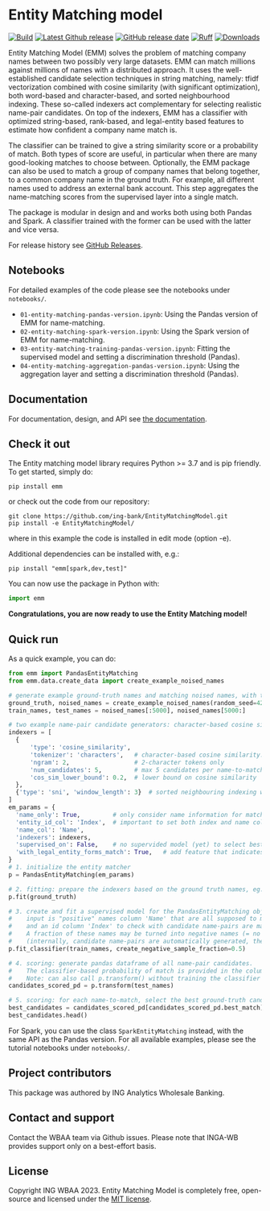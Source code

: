 # Entity Matching model

[![Build](https://github.com/ing-bank/EntityMatchingModel/actions/workflows/test.yml/badge.svg?branch=main)](https://github.com/ing-bank/EntityMatchingModel/actions)
[![Latest Github release](https://img.shields.io/github/v/release/ing-bank/EntityMatchingModel)](https://github.com/ing-bank/EntityMatchingModel/releases)
[![GitHub release date](https://img.shields.io/github/release-date/ing-bank/EntityMatchingModel)](https://github.com/ing-bank/EntityMatchingModel/releases)
[![Ruff](https://img.shields.io/endpoint?url=https://raw.githubusercontent.com/charliermarsh/ruff/main/assets/badge/v1.json)](https://github.com/astral-sh/ruff)
[![Downloads](https://static.pepy.tech/badge/emm)](https://pepy.tech/project/emm)


Entity Matching Model (EMM) solves the problem of matching company names between two possibly very
large datasets. EMM can match millions against millions of names with a distributed approach.
It uses the well-established candidate selection techniques in string matching,
namely: tfidf vectorization combined with cosine similarity (with significant optimization),
both word-based and character-based, and sorted neighbourhood indexing.
These so-called indexers act complementary for selecting realistic name-pair candidates.
On top of the indexers, EMM has a classifier with optimized string-based, rank-based, and legal-entity
based features to estimate how confident a company name match is.

The classifier can be trained to give a string similarity score or a probability of match.
Both types of score are useful, in particular when there are many good-looking matches to choose between.
Optionally, the EMM package can also be used to match a group of company names that belong together,
to a common company name in the ground truth. For example, all different names used to address an external bank account.
This step aggregates the name-matching scores from the supervised layer into a single match.

The package is modular in design and and works both using both Pandas and Spark. A classifier trained with the former
can be used with the latter and vice versa.

For release history see [GitHub Releases](https://github.com/ing-bank/EntityMatchingModel/releases).

## Notebooks

For detailed examples of the code please see the notebooks under `notebooks/`.

- `01-entity-matching-pandas-version.ipynb`: Using the Pandas version of EMM for name-matching.
- `02-entity-matching-spark-version.ipynb`: Using the Spark version of EMM for name-matching.
- `03-entity-matching-training-pandas-version.ipynb`: Fitting the supervised model and setting a discrimination threshold (Pandas).
- `04-entity-matching-aggregation-pandas-version.ipynb`: Using the aggregation layer and setting a discrimination threshold (Pandas).

## Documentation

For documentation, design, and API see [the documentation](https://entitymatchingmodel.readthedocs.io/en/latest/).


## Check it out

The Entity matching model library requires Python >= 3.7 and is pip friendly. To get started, simply do:

```shell
pip install emm
```

or check out the code from our repository:

```shell
git clone https://github.com/ing-bank/EntityMatchingModel.git
pip install -e EntityMatchingModel/
```

where in this example the code is installed in edit mode (option -e).

Additional dependencies can be installed with, e.g.:

```shell
pip install "emm[spark,dev,test]"
```

You can now use the package in Python with:


```python
import emm
```

**Congratulations, you are now ready to use the Entity Matching model!**

## Quick run

As a quick example, you can do:

```python
from emm import PandasEntityMatching
from emm.data.create_data import create_example_noised_names

# generate example ground-truth names and matching noised names, with typos and missing words.
ground_truth, noised_names = create_example_noised_names(random_seed=42)
train_names, test_names = noised_names[:5000], noised_names[5000:]

# two example name-pair candidate generators: character-based cosine similarity and sorted neighbouring indexing
indexers = [
  {
      'type': 'cosine_similarity',
      'tokenizer': 'characters',   # character-based cosine similarity. alternative: 'words'
      'ngram': 2,                  # 2-character tokens only
      'num_candidates': 5,         # max 5 candidates per name-to-match
      'cos_sim_lower_bound': 0.2,  # lower bound on cosine similarity
  },
  {'type': 'sni', 'window_length': 3}  # sorted neighbouring indexing window of size 3.
]
em_params = {
  'name_only': True,         # only consider name information for matching
  'entity_id_col': 'Index',  # important to set both index and name columns to pick up
  'name_col': 'Name',
  'indexers': indexers,
  'supervised_on': False,    # no supervided model (yet) to select best candidates
  'with_legal_entity_forms_match': True,   # add feature that indicates match of legal entity forms (e.g. ltd != co)
}
# 1. initialize the entity matcher
p = PandasEntityMatching(em_params)

# 2. fitting: prepare the indexers based on the ground truth names, eg. fit the tfidf matrix of the first indexer.
p.fit(ground_truth)

# 3. create and fit a supervised model for the PandasEntityMatching object, to pick the best match (this takes a while)
#    input is "positive" names column 'Name' that are all supposed to match to the ground truth,
#    and an id column 'Index' to check with candidate name-pairs are matching and which not.
#    A fraction of these names may be turned into negative names (= no match to the ground truth).
#    (internally, candidate name-pairs are automatically generated, these are the input to the classification)
p.fit_classifier(train_names, create_negative_sample_fraction=0.5)

# 4. scoring: generate pandas dataframe of all name-pair candidates.
#    The classifier-based probability of match is provided in the column 'nm_score'.
#    Note: can also call p.transform() without training the classifier first.
candidates_scored_pd = p.transform(test_names)

# 5. scoring: for each name-to-match, select the best ground-truth candidate.
best_candidates = candidates_scored_pd[candidates_scored_pd.best_match]
best_candidates.head()
```

For Spark, you can use the class `SparkEntityMatching` instead, with the same API as the Pandas version.
For all available examples, please see the tutorial notebooks under `notebooks/`.

## Project contributors

This package was authored by ING Analytics Wholesale Banking.

## Contact and support

Contact the WBAA team via Github issues.
Please note that INGA-WB provides support only on a best-effort basis.

## License

Copyright ING WBAA 2023. Entity Matching Model is completely free, open-source and licensed under the [MIT license](https://en.wikipedia.org/wiki/MIT_License).
